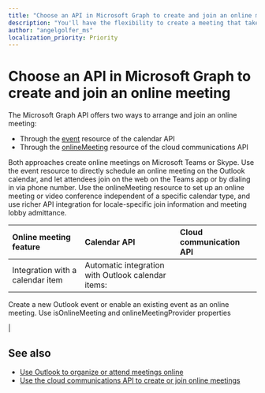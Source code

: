 ```yaml
---
title: "Choose an API in Microsoft Graph to create and join an online meeting"
description: "You'll have the flexibility to create a meeting that takes place in the future, or instantaneously"
author: "angelgolfer_ms"
localization_priority: Priority
---
```


# Choose an API in Microsoft Graph to create and join an online meeting

The Microsoft Graph API offers two ways to arrange and join an online meeting:

- Through the [event](/graph/api/resources/event) resource of the calendar API
- Through the [onlineMeeting](/graph/api/resources/onlineMeeting) resource of the cloud communications API

Both approaches create online meetings on Microsoft Teams or Skype. Use the event resource to directly schedule an online meeting on the Outlook calendar, and let attendees join on the web on the Teams app or by dialing in via phone number. Use the onlineMeeting resource to set up an online meeting or video conference independent of a specific calendar type, and use richer API integration for locale-specific join information and meeting lobby admittance.

| Online meeting feature | Calendar API               | Cloud communication API              |
|:-----------------------|:---------------------------|:-------------------------------------
| Integration with a calendar item | Automatic integration with Outlook calendar items: 
Create a new Outlook event or enable an existing event as an online meeting.
Use isOnlineMeeting and onlineMeetingProvider properties

|


## See also
- [Use Outlook to organize or attend meetings online](outlook-calendar-online-meetings.md)
- [Use the cloud communications API to create or join online meetings](cloud-communications-online-meetings.md)